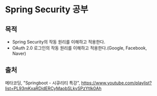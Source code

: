 # Spring Security 공부

## 목적
* Spring Security의 작동 원리를 이해하고 적용한다.
* OAuth 2.0 로그인의 작동 원리를 이해하고 적용한다.(Google, Facebook, Naver)

## 출처
메타코딩, "Springboot - 시큐리티 특강", https://www.youtube.com/playlist?list=PL93mKxaRDidERCyMaobSLkvSPzYtIk0Ah
